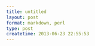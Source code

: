 ```yaml
---
title: untitled
layout: post
format: markdown, perl
type: post
createtime: 2013-06-23 22:55:53
---
```


